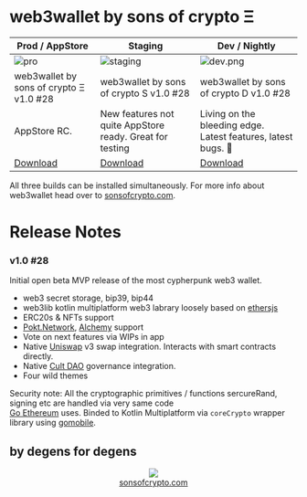 # web3wallet by sons of crypto Ξ

| Prod / AppStore                                  | Staging                                                  | Dev / Nightly                                                 |
|--------------------------------------------------|----------------------------------------------------------|---------------------------------------------------------------|
| ![pro](bundledAssets/images/testflight_prod.png) | ![staging](bundledAssets/images/testflight_staging.png)  | ![dev.png](bundledAssets/images/testflight_dev.png)           |
| web3wallet by sons of crypto Ξ v1.0 #28          | web3wallet by sons of crypto S v1.0 #28                  | web3wallet by sons of crypto D v1.0 #28                       |
| AppStore RC.                                     | New features not quite AppStore ready. Great for testing | Living on the bleeding edge. Latest features, latest bugs. 🐛 |
| [Download]()                                     | [Download]()                                             | [Download]()                                                  |

All three builds can be installed simultaneously. For more info about web3wallet
head over to [sonsofcrypto.com](https://sonsofcrypto.com/).


# Release Notes 

### v1.0 #28

Initial open beta MVP release of the most cypherpunk web3 wallet.
- web3 secret storage, bip39, bip44
- web3lib kotlin multiplatform web3 labrary loosely based on [ethersjs](https://github.com/ethers-io/ethers.js)
- ERC20s & NFTs support
- [Pokt.Network](https://www.pokt.network/), [Alchemy](https://www.alchemy.com/) support
- Vote on next features via WIPs in app
- Native [Uniswap](https://uniswap.org/) v3 swap integration. Interacts with smart contracts directly.
- Native [Cult DAO](https://cultdao.io/) governance integration.
- Four wild themes


Security note: All the cryptographic primitives / functions sercureRand, signing
etc are handled via very same code  
[Go Ethereum](https://github.com/ethereum/go-ethereum) uses. Binded to Kotlin 
Multiplatform via `coreCrypto` wrapper library using 
[gomobile](https://pkg.go.dev/golang.org/x/mobile/cmd/gomobile).

## by degens for degens
<p align="center">
  <img src="bundledAssets/images/first_launch_teaser_7.gif"/>
  <br/><a href="https://sonsofcrypto.com">sonsofcrypto.com</a>
</p>